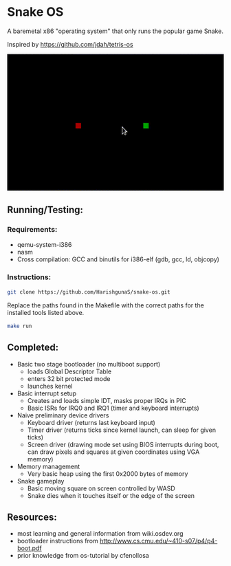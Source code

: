# Snake OS
A baremetal x86 "operating system" that only runs the popular game Snake.

Inspired by https://github.com/jdah/tetris-os


![Demo of Snake OS](snake.gif)


## Running/Testing:
### Requirements:
* qemu-system-i386
* nasm
* Cross compilation: GCC and binutils for i386-elf (gdb, gcc, ld, objcopy)
### Instructions:
```bash
git clone https://github.com/HarishgunaS/snake-os.git
```
Replace the paths found in the Makefile with the correct paths for the installed tools listed above.
```bash
make run
```




## Completed:
* Basic two stage bootloader (no multiboot support)
    * loads Global Descriptor Table
    * enters 32 bit protected mode
    * launches kernel
* Basic interrupt setup
    * Creates and loads simple IDT, masks proper IRQs in PIC
    * Basic ISRs for IRQ0 and IRQ1 (timer and keyboard interrupts)
* Naive preliminary device drivers
    * Keyboard driver (returns last keyboard input)
    * Timer driver (returns ticks since kernel launch, can sleep for given ticks)
    * Screen driver (drawing mode set using BIOS interrupts during boot, can draw pixels and squares at given coordinates using VGA memory)
* Memory management
    * Very basic heap using the first 0x2000 bytes of memory
* Snake gameplay
    * Basic moving square on screen controlled by WASD
    * Snake dies when it touches itself or the edge of the screen


## Resources:
* most learning and general information from wiki.osdev.org
* bootloader instructions from http://www.cs.cmu.edu/~410-s07/p4/p4-boot.pdf
* prior knowledge from os-tutorial by cfenollosa
